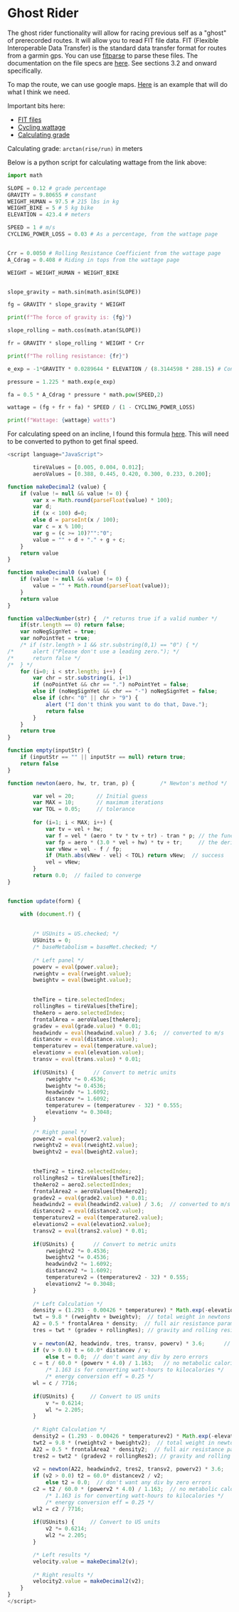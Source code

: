 # Ghost Rider
The ghost rider functionality will allow for racing previous self
as a "ghost" of prerecorded routes. It will allow you to read FIT file data. FIT (Flexible Interoperable Data Transfer) is the standard data transfer format for routes from a garmin gps. You can use [fitparse](https://github.com/dtcooper/python-fitparse) to parse these files. The documentation on the file specs are [here](https://github.com/dgaff/fitsdk/blob/master/D00001275%20Flexible%20%26%20Interoperable%20Data%20Transfer%20(FIT)%20Protocol%20Rev%201.7.pdf). See sections 3.2 and onward specifically.

To map the route, we can use google maps. [Here](https://developers.google.com/maps/documentation/javascript/examples/polygon-simple) is an example that will do what I think we need.


Important bits here:

* [FIT files](https://ridewithgps.com/events/10-tour-de-france#routes/1346548/preview)
* [Cycling wattage](https://www.omnicalculator.com/sports/cycling-wattage)
* [Calculating grade](https://www.omnicalculator.com/construction/elevation-grade)

Calculating grade: `arctan(rise/run)` in meters

Below is a python script for calculating wattage from the link above:
```py
import math

SLOPE = 0.12 # grade percentage
GRAVITY = 9.80655 # constant
WEIGHT_HUMAN = 97.5 # 215 lbs in kg
WEIGHT_BIKE = 5 # 5 kg bike
ELEVATION = 423.4 # meters

SPEED = 1 # m/s
CYCLING_POWER_LOSS = 0.03 # As a percentage, from the wattage page


Crr = 0.0050 # Rolling Resistance Coefficient from the wattage page
A_Cdrag = 0.408 # Riding in tops from the wattage page

WEIGHT = WEIGHT_HUMAN + WEIGHT_BIKE


slope_gravity = math.sin(math.asin(SLOPE))

fg = GRAVITY * slope_gravity * WEIGHT

print(f"The force of gravity is: {fg}")

slope_rolling = math.cos(math.atan(SLOPE))

fr = GRAVITY * slope_rolling * WEIGHT * Crr

print(f"The rolling resistance: {fr}")

e_exp = -1*GRAVITY * 0.0289644 * ELEVATION / (8.3144598 * 288.15) # Constants from the wattage page

pressure = 1.225 * math.exp(e_exp)

fa = 0.5 * A_Cdrag * pressure * math.pow(SPEED,2)

wattage = (fg + fr + fa) * SPEED / (1 - CYCLING_POWER_LOSS)

print(f"Wattage: {wattage} watts")
```

For calculating speed on an incline, I found this formula [here](http://bikecalculator.com/veloMetric.html).
This will need to be converted to python to get final speed.

```js
<script language="JavaScript">

		tireValues = [0.005, 0.004, 0.012];
		aeroValues = [0.388, 0.445, 0.420, 0.300, 0.233, 0.200];

function makeDecimal2 (value) {
	if (value != null && value != 0) {
		var x = Math.round(parseFloat(value) * 100);
		var d;
		if (x < 100) d=0;
		else d = parseInt(x / 100);
		var c = x % 100;
		var g = (c >= 10)?"":"0";
		value = "" + d + "." + g + c;
	}
	return value
}

function makeDecimal0 (value) {
	if (value != null && value != 0) {
		value = "" + Math.round(parseFloat(value));
	}
	return value
}

function valDecNumber(str) {  /* returns true if a valid number */
	if(str.length == 0) return false;
	var noNegSignYet = true;
	var noPointYet = true;
	/* if (str.length > 1 && str.substring(0,1) == "0") { */
/* 		alert ("Please don't use a leading zero."); */
/* 		return false */
/* 	} */
	for (i=0; i < str.length; i++) {
		var chr = str.substring(i, i+1)
		if (noPointYet && chr == ".") noPointYet = false;
		else if (noNegSignYet && chr == "-") noNegSignYet = false;
		else if (chr< "0" || chr > "9") {
			alert ("I don't think you want to do that, Dave.");
			return false
		}
	}
	return true
}

function empty(inputStr) {
	if (inputStr == "" || inputStr == null) return true;
	return false
}

function newton(aero, hw, tr, tran, p) {        /* Newton's method */

		var vel = 20;       // Initial guess
		var MAX = 10;       // maximum iterations
		var TOL = 0.05;     // tolerance
		
		for (i=1; i < MAX; i++) {
			var tv = vel + hw;
			var f = vel * (aero * tv * tv + tr) - tran * p; // the function
			var fp = aero * (3.0 * vel + hw) * tv + tr;     // the derivative
			var vNew = vel - f / fp;
			if (Math.abs(vNew - vel) < TOL) return vNew;  // success
			vel = vNew;
		}
		return 0.0;  // failed to converge
}


function update(form) {

	with (document.f) {
		
		
		/* USUnits = US.checked; */
		USUnits = 0;
		/* baseMetabolism = baseMet.checked; */
		
		/* Left panel */
		powerv = eval(power.value);
		rweightv = eval(rweight.value);
		bweightv = eval(bweight.value);

		
		theTire = tire.selectedIndex;
		rollingRes = tireValues[theTire];
		theAero = aero.selectedIndex;
		frontalArea = aeroValues[theAero];
		gradev = eval(grade.value) * 0.01;
		headwindv = eval(headwind.value) / 3.6;  // converted to m/s
		distancev = eval(distance.value);
		temperaturev = eval(temperature.value);
		elevationv = eval(elevation.value);
		transv = eval(trans.value) * 0.01;
		
		if(USUnits) {      // Convert to metric units
			rweightv *= 0.4536;
			bweightv *= 0.4536;
			headwindv *= 1.6092;
			distancev *= 1.6092;
			temperaturev = (temperaturev - 32) * 0.555;
			elevationv *= 0.3048;
		}
		
		/* Right panel */
		powerv2 = eval(power2.value);
		rweightv2 = eval(rweight2.value);
		bweightv2 = eval(bweight2.value);

		
		theTire2 = tire2.selectedIndex;
		rollingRes2 = tireValues[theTire2];
		theAero2 = aero2.selectedIndex;
		frontalArea2 = aeroValues[theAero2];
		gradev2 = eval(grade2.value) * 0.01;
		headwindv2 = eval(headwind2.value) / 3.6;  // converted to m/s
		distancev2 = eval(distance2.value);
		temperaturev2 = eval(temperature2.value);
		elevationv2 = eval(elevation2.value);
		transv2 = eval(trans2.value) * 0.01;
		
		if(USUnits) {      // Convert to metric units
			rweightv2 *= 0.4536;
			bweightv2 *= 0.4536;
			headwindv2 *= 1.6092;
			distancev2 *= 1.6092;
			temperaturev2 = (temperaturev2 - 32) * 0.555;
			elevationv2 *= 0.3048;
		}
		
		/* Left Calculation */
		density = (1.293 - 0.00426 * temperaturev) * Math.exp(-elevationv / 7000.0);
		twt = 9.8 * (rweightv + bweightv);  // total weight in newtons
		A2 = 0.5 * frontalArea * density;  // full air resistance parameter
		tres = twt * (gradev + rollingRes); // gravity and rolling resistance
		
		v = newton(A2, headwindv, tres, transv, powerv) * 3.6;      // convert to km/h
		if (v > 0.0) t = 60.0* distancev / v;
			else t = 0.0;  // don't want any div by zero errors
		c = t / 60.0 * (powerv * 4.0) / 1.163;   // no metabolic calories
			/* 1.163 is for converting watt-hours to kilocalories */
			/* energy conversion eff = 0.25 */
		wl = c / 7716;
		
		if(USUnits) {     // Convert to US units
			v *= 0.6214;
			wl *= 2.205;
		}
		
		/* Right Calculation */
		density2 = (1.293 - 0.00426 * temperaturev2) * Math.exp(-elevationv2 / 7000.0);
		twt2 = 9.8 * (rweightv2 + bweightv2);  // total weight in newtons
		A22 = 0.5 * frontalArea2 * density2;  // full air resistance parameter
		tres2 = twt2 * (gradev2 + rollingRes2); // gravity and rolling resistance
		
		v2 = newton(A22, headwindv2, tres2, transv2, powerv2) * 3.6;      // convert to km/h
		if (v2 > 0.0) t2 = 60.0* distancev2 / v2;
			else t2 = 0.0;  // don't want any div by zero errors
		c2 = t2 / 60.0 * (powerv2 * 4.0) / 1.163;  // no metabolic calories
			/* 1.163 is for converting watt-hours to kilocalories */
			/* energy conversion eff = 0.25 */
		wl2 = c2 / 7716;
		
		if(USUnits) {     // Convert to US units
			v2 *= 0.6214;
			wl2 *= 2.205;
		}

		/* Left results */
		velocity.value = makeDecimal2(v);
		
		/* Right results */
		velocity2.value = makeDecimal2(v2);		
	}
}
</script>
```
